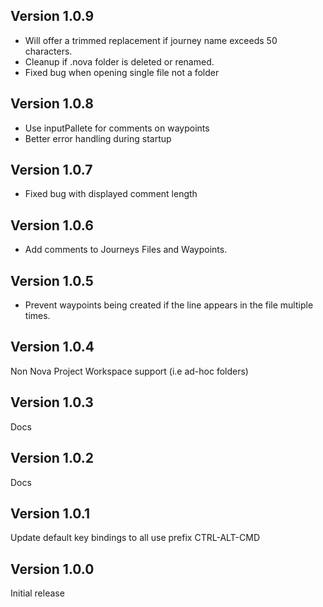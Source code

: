 ## Version 1.0.9

- Will offer a trimmed replacement if journey name exceeds 50 characters.
- Cleanup if .nova folder is deleted or renamed.
- Fixed bug when opening single file not a folder

## Version 1.0.8

- Use inputPallete for comments on waypoints
- Better error handling during startup

## Version 1.0.7

- Fixed bug with displayed comment length

## Version 1.0.6

- Add comments to Journeys Files and Waypoints.

## Version 1.0.5

- Prevent waypoints being created if the line appears in the file multiple times.

## Version 1.0.4

Non Nova Project Workspace support (i.e ad-hoc folders)

## Version 1.0.3

Docs

## Version 1.0.2

Docs

## Version 1.0.1

Update default key bindings to all use prefix CTRL-ALT-CMD

## Version 1.0.0

Initial release
